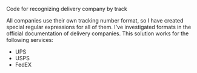Code for recognizing delivery company by track

All companies use their own tracking number format, so I have created special regular expressions for all of them. I've investigated formats in the official documentation of delivery companies. This solution works for the following services:

- UPS
- USPS
- FedEX
